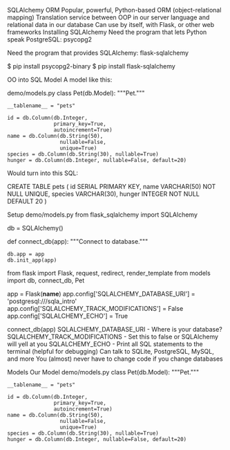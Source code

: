 SQLAlchemy ORM
Popular, powerful, Python-based ORM (object-relational mapping)
Translation service between OOP in our server language and relational data in our database
Can use by itself, with Flask, or other web frameworks
Installing SQLAlchemy
Need the program that lets Python speak PostgreSQL: psycopg2

Need the program that provides SQLAlchemy: flask-sqlalchemy

$ pip install psycopg2-binary
$ pip install flask-sqlalchemy

OO into SQL
Model
A model like this:

demo/models.py
class Pet(db.Model):
"""Pet."""

    __tablename__ = "pets"

    id = db.Column(db.Integer,
                   primary_key=True,
                   autoincrement=True)
    name = db.Column(db.String(50),
                     nullable=False,
                     unique=True)
    species = db.Column(db.String(30), nullable=True)
    hunger = db.Column(db.Integer, nullable=False, default=20)

Would turn into this SQL:

CREATE TABLE pets (
id SERIAL PRIMARY KEY,
name VARCHAR(50) NOT NULL UNIQUE,
species VARCHAR(30),
hunger INTEGER NOT NULL DEFAULT 20
)

Setup
demo/models.py
from flask_sqlalchemy import SQLAlchemy

db = SQLAlchemy()

def connect_db(app):
"""Connect to database."""

    db.app = app
    db.init_app(app)

from flask import Flask, request, redirect, render_template
from models import db, connect_db, Pet

app = Flask(**name**)
app.config['SQLALCHEMY_DATABASE_URI'] = 'postgresql:///sqla_intro'
app.config['SQLALCHEMY_TRACK_MODIFICATIONS'] = False
app.config['SQLALCHEMY_ECHO'] = True

connect_db(app)
SQLALCHEMY_DATABASE_URI - Where is your database?
SQLALCHEMY_TRACK_MODIFICATIONS - Set this to false or SQLAlchemy will yell at you
SQLALCHEMY_ECHO - Print all SQL statements to the terminal (helpful for debugging)
Can talk to SQLite, PostgreSQL, MySQL, and more
You (almost) never have to change code if you change databases

Models
Our Model
demo/models.py
class Pet(db.Model):
"""Pet."""

    __tablename__ = "pets"

    id = db.Column(db.Integer,
                   primary_key=True,
                   autoincrement=True)
    name = db.Column(db.String(50),
                     nullable=False,
                     unique=True)
    species = db.Column(db.String(30), nullable=True)
    hunger = db.Column(db.Integer, nullable=False, default=20)
